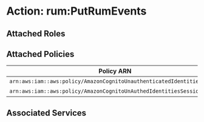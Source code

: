 # Action: rum:PutRumEvents

## Attached Roles

## Attached Policies

| Policy ARN | Policy Name |
|------------|-------------|
| `arn:aws:iam::aws:policy/AmazonCognitoUnauthenticatedIdentities` | [AmazonCognitoUnauthenticatedIdentities](../policies.md#amazoncognitounauthenticatedidentities) |
| `arn:aws:iam::aws:policy/AmazonCognitoUnAuthedIdentitiesSessionPolicy` | [AmazonCognitoUnAuthedIdentitiesSessionPolicy](../policies.md#amazoncognitounauthedidentitiessessionpolicy) |

## Associated Services

